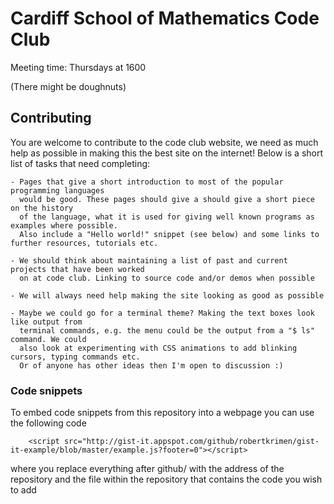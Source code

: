 # Cardiff School of Mathematics Code Club

Meeting time: Thursdays at 1600

(There might be doughnuts)

## Contributing

You are welcome to contribute to the code club website, we need as much
help as possible in making this the best site on the internet! Below is
a short list of tasks that need completing:

    - Pages that give a short introduction to most of the popular programming languages
      would be good. These pages should give a should give a short piece on the history
      of the language, what it is used for giving well known programs as examples where possible.
      Also include a "Hello world!" snippet (see below) and some links to further resources, tutorials etc.

    - We should think about maintaining a list of past and current projects that have been worked
      on at code club. Linking to source code and/or demos when possible

    - We will always need help making the site looking as good as possible

    - Maybe we could go for a terminal theme? Making the text boxes look like output from
      terminal commands, e.g. the menu could be the output from a "$ ls" command. We could
      also look at experimenting with CSS animations to add blinking cursors, typing commands etc.
      Or of anyone has other ideas then I'm open to discussion :)

### Code snippets

To embed code snippets from this repository into a webpage you can use the
following code

```
    <script src="http://gist-it.appspot.com/github/robertkrimen/gist-it-example/blob/master/example.js?footer=0"></script>
```
where you replace everything after github/ with the address of the repository and the file within the repository that contains
the code you wish to add
